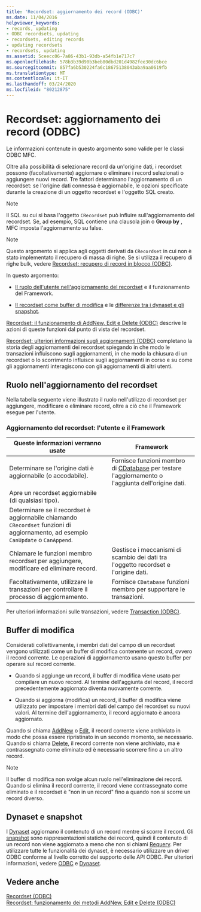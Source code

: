 ```yaml
---
title: 'Recordset: aggiornamento dei record (ODBC)'
ms.date: 11/04/2016
helpviewer_keywords:
- records, updating
- ODBC recordsets, updating
- recordsets, editing records
- updating recordsets
- recordsets, updating
ms.assetid: 5ceecc06-7a86-43b1-93db-a54fb1e717c7
ms.openlocfilehash: 578b3b39d90b3beb80dbd201d4982fee30dc6bce
ms.sourcegitcommit: 857fa6b530224fa6c18675138043aba9aa0619fb
ms.translationtype: MT
ms.contentlocale: it-IT
ms.lasthandoff: 03/24/2020
ms.locfileid: "80212875"
---
```

# <a name="recordset-how-recordsets-update-records-odbc"></a>Recordset: aggiornamento dei record (ODBC)

Le informazioni contenute in questo argomento sono valide per le classi ODBC MFC.

Oltre alla possibilità di selezionare record da un'origine dati, i recordset possono (facoltativamente) aggiornare o eliminare i record selezionati o aggiungere nuovi record. Tre fattori determinano l'aggiornamento di un recordset: se l'origine dati connessa è aggiornabile, le opzioni specificate durante la creazione di un oggetto recordset e l'oggetto SQL creato.

> [!NOTE]
>  Il SQL su cui si basa l'oggetto `CRecordset` può influire sull'aggiornamento del recordset. Se, ad esempio, SQL contiene una clausola join o **Group by** , MFC imposta l'aggiornamento su false.

> [!NOTE]
>  Questo argomento si applica agli oggetti derivati da `CRecordset` in cui non è stato implementato il recupero di massa di righe. Se si utilizza il recupero di righe bulk, vedere [Recordset: recupero di record in blocco (ODBC)](../../data/odbc/recordset-fetching-records-in-bulk-odbc.md).

In questo argomento:

- [Il ruolo dell'utente nell'aggiornamento del recordset](#_core_your_role_in_recordset_updating) e il funzionamento del Framework.

- [Il recordset come buffer di modifica](#_core_the_edit_buffer) e le [differenze tra i dynaset e gli snapshot](#_core_dynasets_and_snapshots).

[Recordset: il funzionamento di AddNew, Edit e Delete (ODBC)](../../data/odbc/recordset-how-addnew-edit-and-delete-work-odbc.md) descrive le azioni di queste funzioni dal punto di vista del recordset.

[Recordset: ulteriori informazioni sugli aggiornamenti (ODBC)](../../data/odbc/recordset-more-about-updates-odbc.md) completano la storia degli aggiornamenti dei recordset spiegando in che modo le transazioni influiscono sugli aggiornamenti, in che modo la chiusura di un recordset o lo scorrimento influisce sugli aggiornamenti in corso e su come gli aggiornamenti interagiscono con gli aggiornamenti di altri utenti.

##  <a name="your-role-in-recordset-updating"></a><a name="_core_your_role_in_recordset_updating"></a>Ruolo nell'aggiornamento del recordset

Nella tabella seguente viene illustrato il ruolo nell'utilizzo di recordset per aggiungere, modificare o eliminare record, oltre a ciò che il Framework esegue per l'utente.

### <a name="recordset-updating-you-and-the-framework"></a>Aggiornamento del recordset: l'utente e il Framework

|Queste informazioni verranno usate|Framework|
|---------|-------------------|
|Determinare se l'origine dati è aggiornabile (o accodabile).|Fornisce funzioni membro di [CDatabase](../../mfc/reference/cdatabase-class.md) per testare l'aggiornamento o l'aggiunta dell'origine dati.|
|Apre un recordset aggiornabile (di qualsiasi tipo).||
|Determinare se il recordset è aggiornabile chiamando `CRecordset` funzioni di aggiornamento, ad esempio `CanUpdate` o `CanAppend`.||
|Chiamare le funzioni membro recordset per aggiungere, modificare ed eliminare record.|Gestisce i meccanismi di scambio dei dati tra l'oggetto recordset e l'origine dati.|
|Facoltativamente, utilizzare le transazioni per controllare il processo di aggiornamento.|Fornisce `CDatabase` funzioni membro per supportare le transazioni.|

Per ulteriori informazioni sulle transazioni, vedere [Transaction (ODBC)](../../data/odbc/transaction-odbc.md).

##  <a name="the-edit-buffer"></a><a name="_core_the_edit_buffer"></a>Buffer di modifica

Considerati collettivamente, i membri dati del campo di un recordset vengono utilizzati come un buffer di modifica contenente un record, ovvero il record corrente. Le operazioni di aggiornamento usano questo buffer per operare sul record corrente.

- Quando si aggiunge un record, il buffer di modifica viene usato per compilare un nuovo record. Al termine dell'aggiunta del record, il record precedentemente aggiornato diventa nuovamente corrente.

- Quando si aggiorna (modifica) un record, il buffer di modifica viene utilizzato per impostare i membri dati del campo del recordset su nuovi valori. Al termine dell'aggiornamento, il record aggiornato è ancora aggiornato.

Quando si chiama [AddNew](../../mfc/reference/crecordset-class.md#addnew) o [Edit](../../mfc/reference/crecordset-class.md#edit), il record corrente viene archiviato in modo che possa essere ripristinato in un secondo momento, se necessario. Quando si chiama [Delete](../../mfc/reference/crecordset-class.md#delete), il record corrente non viene archiviato, ma è contrassegnato come eliminato ed è necessario scorrere fino a un altro record.

> [!NOTE]
>  Il buffer di modifica non svolge alcun ruolo nell'eliminazione dei record. Quando si elimina il record corrente, il record viene contrassegnato come eliminato e il recordset è "non in un record" fino a quando non si scorre un record diverso.

##  <a name="dynasets-and-snapshots"></a><a name="_core_dynasets_and_snapshots"></a>Dynaset e snapshot

I [Dynaset](../../data/odbc/dynaset.md) aggiornano il contenuto di un record mentre si scorre il record. Gli [snapshot](../../data/odbc/snapshot.md) sono rappresentazioni statiche dei record, quindi il contenuto di un record non viene aggiornato a meno che non si chiami [Requery](../../mfc/reference/crecordset-class.md#requery). Per utilizzare tutte le funzionalità dei dynaset, è necessario utilizzare un driver ODBC conforme al livello corretto del supporto delle API ODBC. Per ulteriori informazioni, vedere [ODBC](../../data/odbc/odbc-basics.md) e [Dynaset](../../data/odbc/dynaset.md).

## <a name="see-also"></a>Vedere anche

[Recordset (ODBC)](../../data/odbc/recordset-odbc.md)<br/>
[Recordset: funzionamento dei metodi AddNew, Edit e Delete (ODBC)](../../data/odbc/recordset-how-addnew-edit-and-delete-work-odbc.md)
